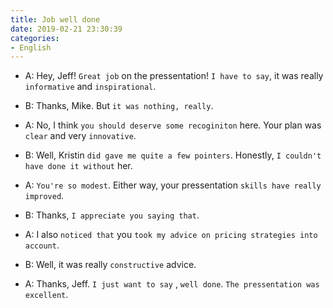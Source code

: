 ```yaml
---
title: Job well done
date: 2019-02-21 23:30:39
categories:
- English
---
```


- A: Hey, Jeff! `Great job` on the pressentation! `I have to say`, it was really `informative` and `inspirational`.

- B: Thanks, Mike. But `it was nothing, really`.
  
- A: No, I think `you should deserve some recoginiton` here. Your plan was `clear` and very `innovative`.

- B: Well, Kristin `did gave me quite a few pointers`. Honestly, `I couldn't have done it without` her.

- A: `You're so modest`. Either way, your pressentation `skills have really improved`.

- B: Thanks, `I appreciate you saying that`. 

- A: I also `noticed that` you `took my advice on pricing strategies into account`.

- B: Well, it was really `constructive` advice.

- A: Thanks, Jeff. `I just want to say` , `well done`. `The pressentation was excellent`.